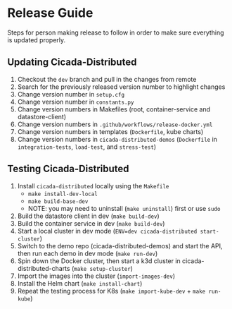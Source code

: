 # Release Guide

Steps for person making release to follow in order to make sure everything is
updated properly.

## Updating Cicada-Distributed

1. Checkout the `dev` branch and pull in the changes from remote
2. Search for the previously released version number to highlight changes
3. Change version number in `setup.cfg`
4. Change version number in `constants.py`
5. Change version numbers in Makefiles (root, container-service and
datastore-client)
6. Change version numbers in `.github/workflows/release-docker.yml`
7. Change version numbers in templates (`Dockerfile`, kube charts)
8. Change version numbers in `cicada-distributed-demos` (`Dockerfile` in `integration-tests`, `load-test`, and `stress-test`)

## Testing Cicada-Distributed

1. Install `cicada-distributed` locally using the `Makefile`
    - `make install-dev-local`
    - `make build-base-dev`
    - NOTE: you may need to uninstall (`make uninstall`) first or use `sudo`
2. Build the datastore client in dev (`make build-dev`)
3. Build the container service in dev (`make build-dev`)
4. Start a local cluster in dev mode (`ENV=dev cicada-distributed start-cluster`)
5. Switch to the demo repo (cicada-distributed-demos) and start the API, then
run each demo in dev mode (`make run-dev`)
6. Spin down the Docker cluster, then start a k3d cluster in
cicada-distributed-charts (`make setup-cluster`)
7. Import the images into the cluster (`import-images-dev`)
8. Install the Helm chart (`make install-chart`)
9. Repeat the testing process for K8s (`make import-kube-dev` + `make run-kube`)

